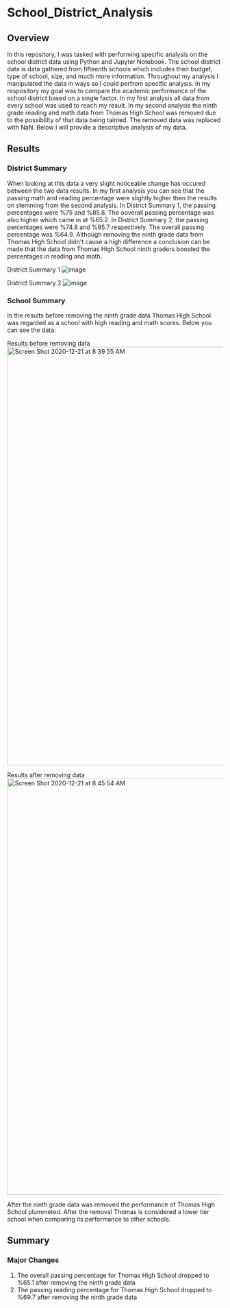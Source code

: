 # School_District_Analysis
## Overview
In this repository, I was tasked with performing specific analysis on the school district data using Python and Jupyter Notebook. The school district data is data gathered from fifteenth schools which includes their budget, type of school, size, and much more information. Throughout my analysis I manipulated the data in ways so I could perfrom specific analysis. In my respository my goal was to compare the academic performance of the school district based on a single factor. In my first analysis all data from every school was used to reach my result. In my second analysis the ninth grade reading and math data from Thomas High School was removed due to the possiblilty of that data being tainted. The removed data was replaced with NaN. Below I will provide a descriptive analysis of my data.

## Results
### District Summary

When looking at this data a very slight noticeable change has occured between the two data results. In my first analysis you can see that the passing math and reading percentage were slightly higher then the results on stemming from the second analysis. In District Summary 1, the passing percentages were %75 and %85.8. The ooverall passing percentage was also higher which came in at %65.2. In District Summary 2, the passing percentages were %74.8 and %85.7 respectively. The overall passing percentage was %64.9. Although removing the ninth grade data from Thomas High School didn't cause a high difference a conclusion can be made that the data from Thomas High School ninth graders boosted the percentages in reading and math.

District Summary 1
![image](https://user-images.githubusercontent.com/74877648/102781458-b60d1280-4365-11eb-8374-38cda5d219d9.png)

District Summary 2
![image](https://user-images.githubusercontent.com/74877648/102781865-5ebb7200-4366-11eb-8fb8-860b73298ee2.png)

### School Summary

In the results before removing the ninth grade data Thomas High School was regarded as a school with high reading and math scores. Below you can see the data:

Results before removing data
<img width="976" alt="Screen Shot 2020-12-21 at 8 39 55 AM" src="https://user-images.githubusercontent.com/74877648/102782940-2f0d6980-4368-11eb-8e32-2e251784e9e3.png">

Results after removing data
<img width="971" alt="Screen Shot 2020-12-21 at 8 45 54 AM" src="https://user-images.githubusercontent.com/74877648/102783639-3bde8d00-4369-11eb-8e7a-454f373acc77.png">


After the ninth grade data was removed the performance of Thomas High School plummeted. After the removal Thomas is considered a lower tier school when comparing its performance to other schools.

### 

## Summary

### Major Changes

1. The overall passing percentage for Thomas High School dropped to %65.1 after removing the ninth grade data
2. The passing reading percentage for Thomas High School dropped to %69.7 after removing the ninth grade data

